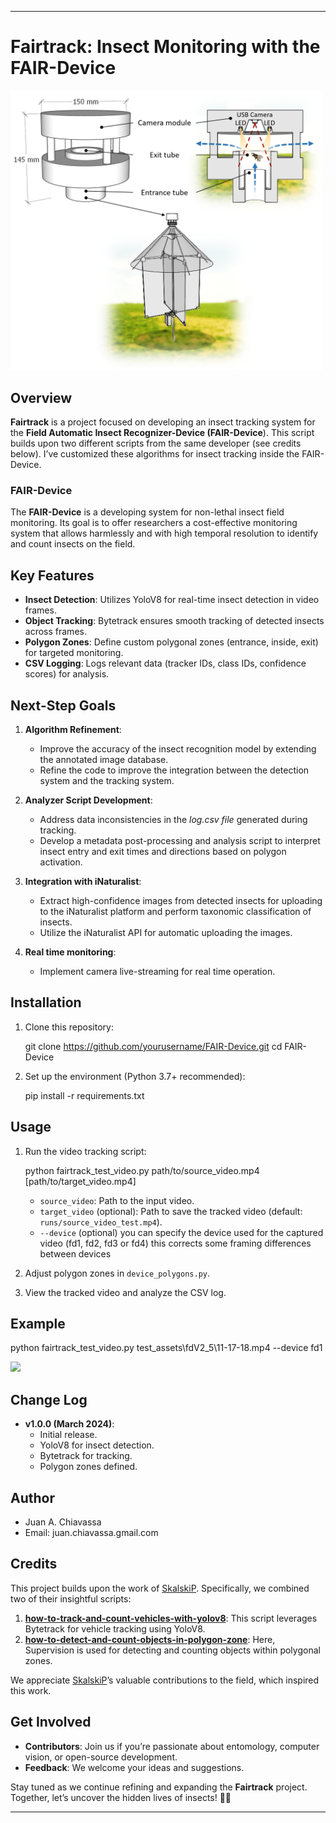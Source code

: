 * * *

Fairtrack: Insect Monitoring with the FAIR-Device
=================================================

<img src="https://raw.githubusercontent.com/jach999/fairtrack/main/assets/fair-d_scheme.png" width="500">

Overview
--------

**Fairtrack** is a project focused on developing an insect tracking system for the **Field Automatic Insect Recognizer-Device (FAIR-Device**). This script builds upon two different scripts from the same developer (see credits below). I’ve customized these algorithms for insect tracking inside the FAIR-Device.

### FAIR-Device

The **FAIR-Device** is a developing system for non-lethal insect field monitoring. Its goal is to offer researchers a cost-effective monitoring system that allows harmlessly and with high temporal resolution to identify and count insects on the field.

Key Features
------------
*   **Insect Detection**: Utilizes YoloV8 for real-time insect detection in video frames.
*   **Object Tracking**: Bytetrack ensures smooth tracking of detected insects across frames.
*   **Polygon Zones**: Define custom polygonal zones (entrance, inside, exit) for targeted monitoring.
*   **CSV Logging**: Logs relevant data (tracker IDs, class IDs, confidence scores) for analysis.

Next-Step Goals
---------------

1.  **Algorithm Refinement**:
    
    *   Improve the accuracy of the insect recognition model by extending the annotated image database.
    *   Refine the code to improve the integration between the detection system and the tracking system.
2.  **Analyzer Script Development**:
    
    *   Address data inconsistencies in the _log.csv file_ generated during tracking.
    *   Develop a metadata post-processing and analysis script to interpret insect entry and exit times and directions based on polygon activation.
3.  **Integration with iNaturalist**:
    
    *   Extract high-confidence images from detected insects for uploading to the iNaturalist platform and perform taxonomic classification of insects. 
    *   Utilize the iNaturalist API for automatic uploading the images. 
4.  **Real time monitoring**:
    
    * Implement camera live-streaming for real time operation.  

Installation
------------

1.  Clone this repository:
    
    git clone https://github.com/yourusername/FAIR-Device.git
        cd FAIR-Device
    
2.  Set up the environment (Python 3.7+ recommended):
    
    pip install -r requirements.txt

    
Usage
-----

1.  Run the video tracking script:
    
    python fairtrack_test_video.py path/to/source_video.mp4 [path/to/target_video.mp4]
    *   `source_video`: Path to the input video.
    *   `target_video` (optional): Path to save the tracked video (default: `runs/source_video_test.mp4`).
    *   `--device` (optional) you can specify the device used for the captured video (fd1, fd2, fd3 or fd4)
         this corrects some framing differences between devices
2.  Adjust polygon zones in `device_polygons.py`.
    
3.  View the tracked video and analyze the CSV log.
    

Example
-------

python fairtrack_test_video.py test_assets\fdV2_5\11-17-18.mp4 --device fd1

<img src="https://raw.githubusercontent.com/jach999/fairtrack/main/assets/11-17-18_test.gif"  width="500">

Change Log
----------

*   **v1.0.0 (March 2024)**:
    *   Initial release.
    *   YoloV8 for insect detection.
    *   Bytetrack for tracking.
    *   Polygon zones defined.


Author
------

*   Juan A. Chiavassa
*   Email: juan.chiavassa.gmail.com


Credits
-------

This project builds upon the work of [SkalskiP](https://github.com/SkalskiP). Specifically, we combined two of their insightful scripts:

1.  **[how-to-track-and-count-vehicles-with-yolov8](https://github.com/roboflow/notebooks/blob/main/notebooks/how-to-track-and-count-vehicles-with-yolov8.ipynb)**: This script leverages Bytetrack for vehicle tracking using YoloV8.
2.  **[how-to-detect-and-count-objects-in-polygon-zone](https://github.com/roboflow/notebooks/blob/main/notebooks/how-to-detect-and-count-objects-in-polygon-zone.ipynb)**: Here, Supervision is used for detecting and counting objects within polygonal zones.

We appreciate [SkalskiP](https://github.com/SkalskiP)’s valuable contributions to the field, which inspired this work.


Get Involved
------------

*   **Contributors**: Join us if you’re passionate about entomology, computer vision, or open-source development.
*   **Feedback**: We welcome your ideas and suggestions.

Stay tuned as we continue refining and expanding the **Fairtrack** project. Together, let’s uncover the hidden lives of insects! 🌟🐜

* * *


